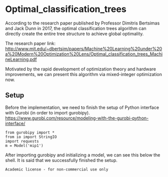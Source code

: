 # Optimal_classification_trees

According to the research paper published by Professor Dimitris Bertsimas and Jack Dunn in 2017, the optimal classification trees algorithm can directly create the entire tree structure to achieve global optimality.

The research paper link:
http://www.mit.edu/~dbertsim/papers/Machine%20Learning%20under%20a%20Modern%20Optimization%20Lens/Optimal_classification_trees_MachineLearning.pdf

Motivated by the rapid development of optimization theory and hardware improvements, we can present this algorithm via mixed-integer optimization now.

## Setup 
Before the implementation, we need to finish the setup of Python interface with Gurobi (in order to import gurobipy).
https://www.gurobi.com/resource/modeling-with-the-gurobi-python-interface/

```shell
from gurobipy import *
from io import StringIO
import requests
m = Model('mip1')
```

After importing gurobipy and initializing a model, we can see this below the shell. It is said that we successfully finished the setup.
```shell
Academic license - for non-commercial use only
```
